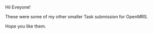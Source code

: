 Hii Eveyone!

These were some of my other smaller Task submission for OpenMRS.

Hope you like them.

